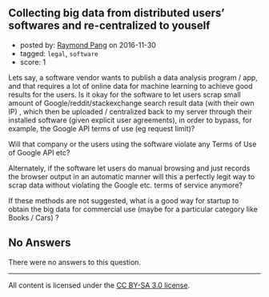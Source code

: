 ## Collecting big data from distributed users’ softwares and re-centralized to youself

- posted by: [Raymond Pang](https://stackexchange.com/users/7320511/raymond-pang) on 2016-11-30
- tagged: `legal`, `software`
- score: 1

<p>Lets say, a software vendor wants to publish a data analysis program / app, and that requires a lot of online data for machine learning to achieve good results for the users. 
Is it okay for the software to let users scrap small amount of Google/reddit/stackexchange search result data (with their  own IP) , which then be uploaded / centralized back to my server through their installed software (given explicit user agreements), in order to bypass, for example, the Google API terms of use (eg request limit)?</p>

<p>Will that company or the users using the software violate any Terms of Use of Google API etc?</p>

<p>Alternately, if the software let users do manual browsing and just records the browser output in an automatic manner will this a perfectly legit way to scrap data without violating the Google etc. terms of service anymore?</p>

<p>If these methods are not suggested, what is a good way for startup to obtain the big data for commercial use (maybe for a particular category like Books / Cars) ?</p>


## No Answers

There were no answers to this question.


---

All content is licensed under the [CC BY-SA 3.0 license](https://creativecommons.org/licenses/by-sa/3.0/).
